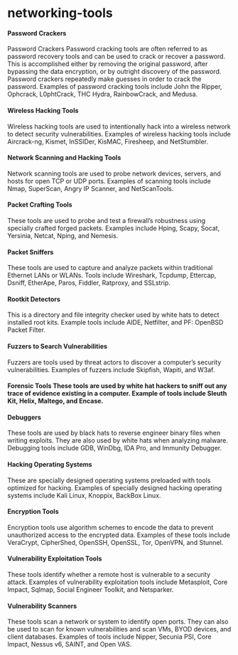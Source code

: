 # networking-tools

#### Password Crackers
Password Crackers	Password cracking tools are often referred to as password recovery tools and can be used to crack or recover a password. This is accomplished either by removing the original password, after bypassing the data encryption, or by outright discovery of the password. Password crackers repeatedly make guesses in order to crack the password. Examples of password cracking tools include John the Ripper, Ophcrack, L0phtCrack, THC Hydra, RainbowCrack, and Medusa.

#### Wireless Hacking Tools
Wireless hacking tools are used to intentionally hack into a wireless network to detect security vulnerabilities. Examples of wireless hacking tools include Aircrack-ng, Kismet, InSSIDer, KisMAC, Firesheep, and NetStumbler.

#### Network Scanning and Hacking Tools
Network scanning tools are used to probe network devices, servers, and hosts for open TCP or UDP ports. Examples of scanning tools include Nmap, SuperScan, Angry IP Scanner, and NetScanTools.

#### Packet Crafting Tools
These tools are used to probe and test a firewall’s robustness using specially crafted forged packets. Examples include Hping, Scapy, Socat, Yersinia, Netcat, Nping, and Nemesis.

#### Packet Sniffers
These tools are used to capture and analyze packets within traditional Ethernet LANs or WLANs. Tools include Wireshark, Tcpdump, Ettercap, Dsniff, EtherApe, Paros, Fiddler, Ratproxy, and SSLstrip.

#### Rootkit Detectors
This is a directory and file integrity checker used by white hats to detect installed root kits. Example tools include AIDE, Netfilter, and PF: OpenBSD Packet Filter.

#### Fuzzers to Search Vulnerabilities
Fuzzers are tools used by threat actors to discover a computer’s security vulnerabilities. Examples of fuzzers include Skipfish, Wapiti, and W3af.

#### Forensic Tools	These tools are used by white hat hackers to sniff out any trace of evidence existing in a computer. Example of tools include Sleuth Kit, Helix, Maltego, and Encase.

#### Debuggers
These tools are used by black hats to reverse engineer binary files when writing exploits. They are also used by white hats when analyzing malware. Debugging tools include GDB, WinDbg, IDA Pro, and Immunity Debugger.

#### Hacking Operating Systems
These are specially designed operating systems preloaded with tools optimized for hacking. Examples of specially designed hacking operating systems include Kali Linux, Knoppix, BackBox Linux.

#### Encryption Tools
Encryption tools use algorithm schemes to encode the data to prevent unauthorized access to the encrypted data. Examples of these tools include VeraCrypt, CipherShed, OpenSSH, OpenSSL, Tor, OpenVPN, and Stunnel.

#### Vulnerability Exploitation Tools
These tools identify whether a remote host is vulnerable to a security attack. Examples of vulnerability exploitation tools include Metasploit, Core Impact, Sqlmap, Social Engineer Toolkit, and Netsparker.

#### Vulnerability Scanners
These tools scan a network or system to identify open ports. They can also be used to scan for known vulnerabilities and scan VMs, BYOD devices, and client databases. Examples of tools include Nipper, Secunia PSI, Core Impact, Nessus v6, SAINT, and Open VAS.
